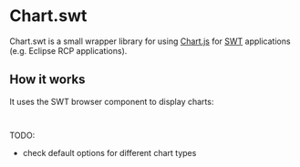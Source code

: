 Chart.swt
=========
Chart.swt is a small wrapper library for using [Chart.js](http://www.chartjs.org/)
for [SWT](https://www.eclipse.org/swt/) applications (e.g. Eclipse RCP 
applications). 

## How it works


It uses the SWT browser component to display charts:
 
```java



```

TODO:
* check default options for different chart types